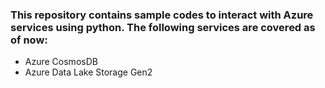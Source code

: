 ### This repository contains sample codes to interact with Azure services using python. The following services are covered as of now:     
- Azure CosmosDB
- Azure Data Lake Storage Gen2
